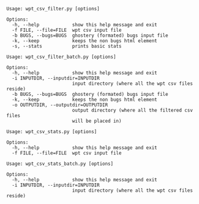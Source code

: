 	Usage: wpt_csv_filter.py [options]

	Options:
	  -h, --help            show this help message and exit
	  -f FILE, --file=FILE  wpt csv input file
	  -b BUGS, --bugs=BUGS  ghostery (formated) bugs input file
	  -k, --keep            keeps the non bugs html element
	  -s, --stats           prints basic stats

	Usage: wpt_csv_filter_batch.py [options]

	Options:
	  -h, --help            show this help message and exit
	  -i INPUTDIR, --inputdir=INPUTDIR
	                        input directory (where all the wpt csv files reside)
	  -b BUGS, --bugs=BUGS  ghostery (formated) bugs input file
	  -k, --keep            keeps the non bugs html element
	  -o OUTPUTDIR, --outputdir=OUTPUTDIR
	                        output directory (where all the filtered csv files
	                        will be placed in)	  

	Usage: wpt_csv_stats.py [options]

	Options:
	  -h, --help            show this help message and exit
	  -f FILE, --file=FILE  wpt csv input file

	Usage: wpt_csv_stats_batch.py [options]

	Options:
	  -h, --help            show this help message and exit
	  -i INPUTDIR, --inputdir=INPUTDIR
	                        input directory (where all the wpt csv files reside)